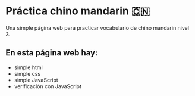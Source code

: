 # Práctica chino mandarin 🇨🇳

Una simple página web para practicar vocabulario de chino mandarin nivel 3.

## En esta página web hay:
* simple html 
* simple css
* simple JavaScript
* verificación con JavaScript
